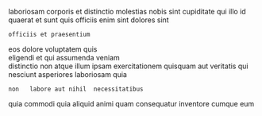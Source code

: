 <!--
title: Customer-focused secondary pricing structure
author: Meaghan
date: 2015-05-17-0431
link: 2015-05-17-0431-customer-focused-secondary-pricing-structure
tags: [ajax,FOSS,IOS,Technology]
-->

   laboriosam corporis et
  distinctio molestias nobis  sint cupiditate
 qui illo id quaerat et sunt quis officiis
 enim sint  dolores sint
 	officiis et praesentium   
eos  dolore voluptatem quis  
eligendi et qui assumenda veniam  
distinctio non atque   illum ipsam
  exercitationem   quisquam  aut veritatis
 qui   nesciunt asperiores laboriosam   quia
 	non   labore aut nihil  necessitatibus 
quia commodi quia
 aliquid  animi quam
consequatur inventore cumque
   eum